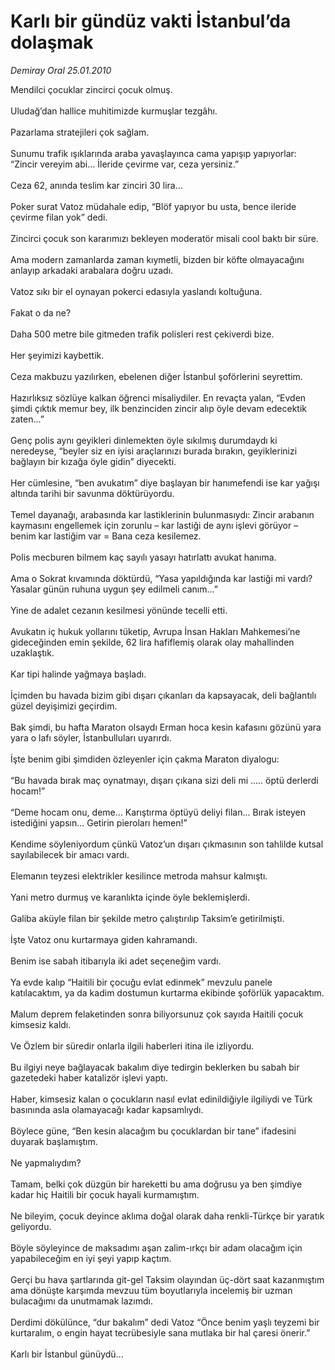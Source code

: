 # Karlı bir gündüz vakti İstanbul’da dolaşmak

*Demiray Oral 25.01.2010*

<div class="taraf_structure_2col_1zq">
<div class="margen_n">



 <p>Mendilci çocuklar zincirci çocuk olmuş. <br/><br/>Uludağ’dan hallice muhitimizde kurmuşlar tezgâhı. <br/><br/>Pazarlama stratejileri çok sağlam. <br/><br/>Sunumu trafik ışıklarında araba yavaşlayınca cama yapışıp yapıyorlar: “Zincir vereyim abi... İleride çevirme var, ceza yersiniz.” <br/><br/>Ceza 62, anında teslim kar zinciri 30 lira... <br/><br/>Poker surat Vatoz müdahale edip, “Blöf yapıyor bu usta, bence ileride çevirme filan yok” dedi. <br/><br/>Zincirci çocuk son kararımızı bekleyen moderatör misali cool baktı bir süre. <br/><br/>Ama modern zamanlarda zaman kıymetli, bizden bir köfte olmayacağını anlayıp arkadaki arabalara doğru uzadı. <br/><br/>Vatoz sıkı bir el oynayan pokerci edasıyla yaslandı koltuğuna. <br/><br/>Fakat o da ne? <br/><br/>Daha 500 metre bile gitmeden trafik polisleri rest çekiverdi bize. <br/><br/>Her şeyimizi kaybettik. <br/><br/>Ceza makbuzu yazılırken, ebelenen diğer İstanbul şoförlerini seyrettim. <br/><br/>Hazırlıksız sözlüye kalkan öğrenci misaliydiler. En revaçta yalan, “Evden şimdi çıktık memur bey, ilk benzinciden zincir alıp öyle devam edecektik zaten...” <br/><br/>Genç polis aynı geyikleri dinlemekten öyle sıkılmış durumdaydı ki neredeyse, “beyler siz en iyisi araçlarınızı burada bırakın, geyiklerinizi bağlayın bir kızağa öyle gidin” diyecekti. <br/><br/>Her cümlesine, “ben avukatım” diye başlayan bir hanımefendi ise kar yağışı altında tarihi bir savunma döktürüyordu. <br/><br/>Temel dayanağı, arabasında kar lastiklerinin bulunmasıydı: Zincir arabanın kaymasını engellemek için zorunlu – kar lastiği de aynı işlevi görüyor – benim kar lastiğim var = Bana ceza kesilemez. <br/><br/>Polis mecburen bilmem kaç sayılı yasayı hatırlattı avukat hanıma. <br/><br/>Ama o Sokrat kıvamında döktürdü, “Yasa yapıldığında kar lastiği mi vardı? Yasalar günün ruhuna uygun şey edilmeli canım...” <br/><br/>Yine de adalet cezanın kesilmesi yönünde tecelli etti. <br/><br/>Avukatın iç hukuk yollarını tüketip, Avrupa İnsan Hakları Mahkemesi’ne gideceğinden emin şekilde, 62 lira hafiflemiş olarak olay mahallinden uzaklaştık. <br/><br/>Kar tipi halinde yağmaya başladı. <br/><br/>İçimden bu havada bizim gibi dışarı çıkanları da kapsayacak, deli bağlantılı güzel deyişimizi geçirdim. <br/><br/>Bak şimdi, bu hafta Maraton olsaydı Erman hoca kesin kafasını gözünü yara yara o lafı söyler, İstanbulluları uyarırdı. <br/><br/>İşte benim gibi şimdiden özleyenler için çakma Maraton diyalogu: <br/><br/>“Bu havada bırak maç oynatmayı, dışarı çıkana sizi deli mi ..... öptü derlerdi hocam!” <br/><br/>“Deme hocam onu, deme... Karıştırma öptüyü deliyi filan... Bırak isteyen istediğini yapsın... Getirin pieroları hemen!” <br/><br/>Kendime söyleniyordum çünkü Vatoz’un dışarı çıkmasının son tahlilde kutsal sayılabilecek bir amacı vardı. <br/><br/>Elemanın teyzesi elektrikler kesilince metroda mahsur kalmıştı. <br/><br/>Yani metro durmuş ve karanlıkta içinde öyle beklemişlerdi. <br/><br/>Galiba aküyle filan bir şekilde metro çalıştırılıp Taksim’e getirilmişti. <br/><br/>İşte Vatoz onu kurtarmaya giden kahramandı. <br/><br/>Benim ise sabah itibarıyla iki adet seçeneğim vardı. <br/><br/>Ya evde kalıp “Haitili bir çocuğu evlat edinmek” mevzulu panele katılacaktım, ya da kadim dostumun kurtarma ekibinde şoförlük yapacaktım. <br/><br/>Malum deprem felaketinden sonra biliyorsunuz çok sayıda Haitili çocuk kimsesiz kaldı. <br/><br/>Ve Özlem bir süredir onlarla ilgili haberleri itina ile izliyordu. <br/><br/>Bu ilgiyi neye bağlayacak bakalım diye tedirgin beklerken bu sabah bir gazetedeki haber katalizör işlevi yaptı. <br/><br/>Haber, kimsesiz kalan o çocukların nasıl evlat edinildiğiyle ilgiliydi ve Türk basınında asla olamayacağı kadar kapsamlıydı. <br/><br/>Böylece güne, “Ben kesin alacağım bu çocuklardan bir tane” ifadesini duyarak başlamıştım. <br/><br/>Ne yapmalıydım? <br/><br/>Tamam, belki çok düzgün bir hareketti bu ama doğrusu ya ben şimdiye kadar hiç Haitili bir çocuk hayali kurmamıştım. <br/><br/>Ne bileyim, çocuk deyince aklıma doğal olarak daha renkli-Türkçe bir yaratık geliyordu.<br/><br/>Böyle söyleyince de maksadımı aşan zalim-ırkçı bir adam olacağım için yapabileceğim en iyi şeyi yapıp kaçtım. <br/><br/>Gerçi bu hava şartlarında git-gel Taksim olayından üç-dört saat kazanmıştım ama dönüşte karşımda mevzuu tüm boyutlarıyla incelemiş bir uzman bulacağımı da unutmamak lazımdı. <br/><br/>Derdimi dökülünce, “dur bakalım” dedi Vatoz “Önce benim yaşlı teyzemi bir kurtaralım, o engin hayat tecrübesiyle sana mutlaka bir hal çaresi önerir.” <br/><br/>Karlı bir İstanbul günüydü...</p>
<br/>
<br/>
<br/>



<br/>


<div id="taraf_not">
</div>

</div>


</div>
